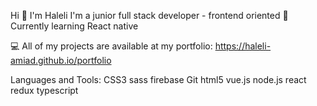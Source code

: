 Hi 👋 I'm Haleli
I'm a junior full stack developer - frontend oriented
🌱 Currently learning React native

💻 All of my projects are available at my portfolio:
https://haleli-amiad.github.io/portfolio

Languages and Tools:
CSS3 sass firebase Git html5 vue.js node.js react redux typescript
